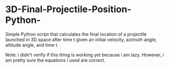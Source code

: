 # 3D-Final-Projectile-Position-Python-
Simple Python script that calculates the final location of a projectile launched in 3D space after time t given an initial velocity, azimuth angle, altitude angle, and time t.

Note: i didn't verify if this thing is working yet because i am lazy. However, i am pretty sure the equations i used are correct.

